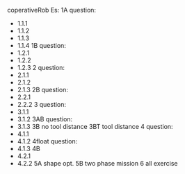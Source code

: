 coperativeRob
Es:
1A question:
-	1.1.1
-	1.1.2
-	1.1.3
-	1.1.4
1B question: 
-	1.2.1
-	1.2.2
-	1.2.3
2 question:
-	2.1.1
-	2.1.2
-	2.1.3
2B question:
-	2.2.1
-	2.2.2
3 question:
-	3.1.1
-	3.1.2
3AB question:
-	3.1.3
3B no tool distance 
3BT tool distance
4 question:
-	4.1.1
-	4.1.2
4float question:
-	4.1.3
4B 
-	4.2.1
-	4.2.2
5A  shape opt.
5B two phase mission 
6 all exercise
